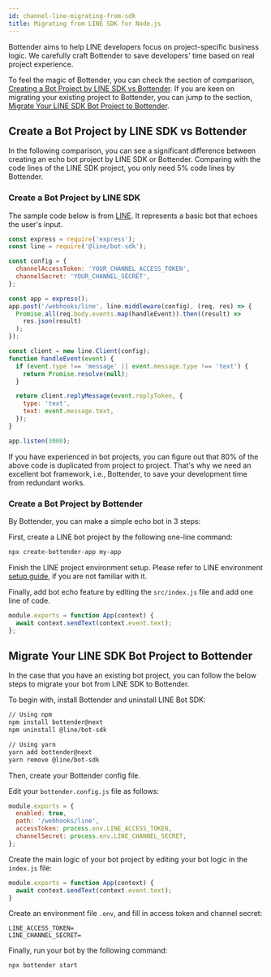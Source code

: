 ```yaml
---
id: channel-line-migrating-from-sdk
title: Migrating from LINE SDK for Node.js
---
```


Bottender aims to help LINE developers focus on project-specific business logic. We carefully craft Bottender to save developers' time based on real project experience.

To feel the magic of Bottender, you can check the section of comparison, [Creating a Bot Project by LINE SDK vs Bottender](#create-a-bot-project-by-line-sdk-vs-bottender). If you are keen on migrating your existing project to Bottender, you can jump to the section, [Migrate Your LINE SDK Bot Project to Bottender](#migrate-your-line-sdk-bot-project-to-bottender-from-scratch).

## Create a Bot Project by LINE SDK vs Bottender

In the following comparison, you can see a significant difference between creating an echo bot project by LINE SDK or Bottender. Comparing with the code lines of the LINE SDK project, you only need 5% code lines by Bottender.

### Create a Bot Project by LINE SDK

The sample code below is from [LINE](https://github.com/line/line-bot-sdk-nodejs/). It represents a basic bot that echoes the user's input.

```js
const express = require('express');
const line = require('@line/bot-sdk');

const config = {
  channelAccessToken: 'YOUR_CHANNEL_ACCESS_TOKEN',
  channelSecret: 'YOUR_CHANNEL_SECRET',
};

const app = express();
app.post('/webhooks/line', line.middleware(config), (req, res) => {
  Promise.all(req.body.events.map(handleEvent)).then((result) =>
    res.json(result)
  );
});

const client = new line.Client(config);
function handleEvent(event) {
  if (event.type !== 'message' || event.message.type !== 'text') {
    return Promise.resolve(null);
  }

  return client.replyMessage(event.replyToken, {
    type: 'text',
    text: event.message.text,
  });
}

app.listen(3000);
```

If you have experienced in bot projects, you can figure out that 80% of the above code is duplicated from project to project. That's why we need an excellent bot framework, i.e., Bottender, to save your development time from redundant works.

### Create a Bot Project by Bottender

By Bottender, you can make a simple echo bot in 3 steps:

First, create a LINE bot project by the following one-line command:

```sh
npx create-bottender-app my-app
```

Finish the LINE project environment setup. Please refer to LINE environment [setup guide](./channel-line-setup.md), if you are not familiar with it.

Finally, add bot echo feature by editing the `src/index.js` file and add one line of code.

```js
module.exports = function App(context) {
  await context.sendText(context.event.text);
};
```

## Migrate Your LINE SDK Bot Project to Bottender

In the case that you have an existing bot project, you can follow the below steps to migrate your bot from LINE SDK to Bottender.

To begin with, install Bottender and uninstall LINE Bot SDK:

```sh
// Using npm
npm install bottender@next
npm uninstall @line/bot-sdk

// Using yarn
yarn add bottender@next
yarn remove @line/bot-sdk
```

Then, create your Bottender config file.

Edit your `bottender.config.js` file as follows:

```js
module.exports = {
  enabled: true,
  path: '/webhooks/line',
  accessToken: process.env.LINE_ACCESS_TOKEN,
  channelSecret: process.env.LINE_CHANNEL_SECRET,
};
```

Create the main logic of your bot project by editing your bot logic in the `index.js` file:

```js
module.exports = function App(context) {
  await context.sendText(context.event.text);
}
```

Create an environment file `.env`, and fill in access token and channel secret:

```
LINE_ACCESS_TOKEN=
LINE_CHANNEL_SECRET=
```

Finally, run your bot by the following command:

```sh
npx bottender start
```

